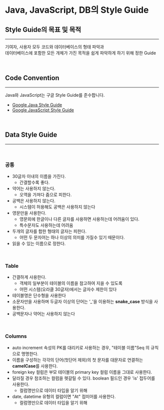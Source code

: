 # Java, JavaScript, DB의 Style Guide

## Style Guide의 목표 및 목적
---
기여자, 사용자 모두 코드와 데이터베이스의 형태 파악과<br>데이터베이스에 포함한 모든 개체가 가진 목적을 쉽게 파악하게 하기 위해 정한 Guide

<br>

## Code Convention

---

Java와 JavaScript는 구글 Style Guide를 준수합니다.
- [Google Java Style Guide](https://google.github.io/styleguide/javaguide.html)
- [Google JavaScript Style Guide](https://google.github.io/styleguide/jsguide.html)

<br>

## Data Style Guide
---
<br>

### 공통
- 30글자 이내의 이름을 가진다.
    - 간결할수록 좋다.
- 약어는 사용하지 않는다.
    - 오역을 가져다 줌으로 피한다.
- 공백은 사용하지 않는다.
    - 시스템이 허용해도 공백은 사용하지 않는다
- 영문만을 사용한다. 
    - 영문외에 한글이나 다른 글자를 사용하면 사용하는데 어려움이 있다.
    - 특수문자도 사용하는데 어려움
- 두개의 글자를 합한 형태의 글자는 피한다.
    - 어떤 두 문자어는 하나 이상의 의미를 가질수 있기 때문이다.
- 읽을 수 있는 이름으로 정한다.

<br>

### Table
- 간결하게 사용한다.
    - 객체의 일부분이 테이블의 이름을 참고하여 지을 수 있도록
    - 어떤 시스템(오라클 30글자)에서는 글자수 제한이 있다
- 테이블명은 단수형을 사용한다
- 소문자만을 사용하며 두글자 이상의 단어는 ‘_’을 이용하는 **snake_case** 방식을 사용한다.
- 공백문자나 약어는 사용하지 않는다

<br>

### Columns
- auto increment 속성의 PK를 대리키로 사용하는 경우, "테이블 이름"Seq 의 규칙으로 명명한다.
- 이름을 구성하는 각각의 단어(첫단어 제외)의 첫 문자를 대문자로 연결하는 **camelCase**를 사용한다.
- foreign key 컬럼은 부모 테이블의 primary key 컬럼 이름을 그대로 사용한다.
- 달라질 경우 참조하는 컬럼을 헷갈릴 수 있다.
boolean 필드인 경우 'is' 접두어를 사용한다.
    - 컬럼명만으로 데이터 타입을 알기 위해
- date, datetime 유형의 컬럼이면 "At" 접미어를 사용한다.
    - 컬럼명만으로 데이터 타입을 알기 위해